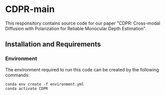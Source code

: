 # CDPR-main
This responsitory contains source code for our paper "CDPR: Cross-modal Diffusion with Polarization for Reliable Monocular Depth Estimation".
## Installation and Requirements

### Environment

The environment required to run this code can be created by the following commands:

```
conda env create -f environment.yml
conda activate CDPR
```
